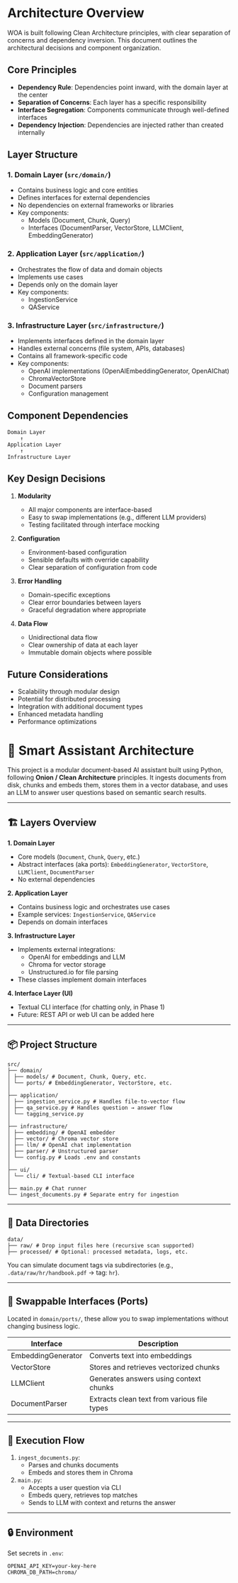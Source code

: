 # Architecture Overview

WOA is built following Clean Architecture principles, with clear separation of concerns and dependency inversion. This document outlines the architectural decisions and component organization.

## Core Principles

- **Dependency Rule**: Dependencies point inward, with the domain layer at the center
- **Separation of Concerns**: Each layer has a specific responsibility
- **Interface Segregation**: Components communicate through well-defined interfaces
- **Dependency Injection**: Dependencies are injected rather than created internally

## Layer Structure

### 1. Domain Layer (`src/domain/`)

- Contains business logic and core entities
- Defines interfaces for external dependencies
- No dependencies on external frameworks or libraries
- Key components:
  - Models (Document, Chunk, Query)
  - Interfaces (DocumentParser, VectorStore, LLMClient, EmbeddingGenerator)

### 2. Application Layer (`src/application/`)

- Orchestrates the flow of data and domain objects
- Implements use cases
- Depends only on the domain layer
- Key components:
  - IngestionService
  - QAService

### 3. Infrastructure Layer (`src/infrastructure/`)

- Implements interfaces defined in the domain layer
- Handles external concerns (file system, APIs, databases)
- Contains all framework-specific code
- Key components:
  - OpenAI implementations (OpenAIEmbeddingGenerator, OpenAIChat)
  - ChromaVectorStore
  - Document parsers
  - Configuration management

## Component Dependencies

```
Domain Layer
    ↑
Application Layer
    ↑
Infrastructure Layer
```

## Key Design Decisions

1. **Modularity**

   - All major components are interface-based
   - Easy to swap implementations (e.g., different LLM providers)
   - Testing facilitated through interface mocking

2. **Configuration**

   - Environment-based configuration
   - Sensible defaults with override capability
   - Clear separation of configuration from code

3. **Error Handling**

   - Domain-specific exceptions
   - Clear error boundaries between layers
   - Graceful degradation where appropriate

4. **Data Flow**
   - Unidirectional data flow
   - Clear ownership of data at each layer
   - Immutable domain objects where possible

## Future Considerations

- Scalability through modular design
- Potential for distributed processing
- Integration with additional document types
- Enhanced metadata handling
- Performance optimizations

# 🧠 Smart Assistant Architecture

This project is a modular document-based AI assistant built using Python, following **Onion / Clean Architecture** principles. It ingests documents from disk, chunks and embeds them, stores them in a vector database, and uses an LLM to answer user questions based on semantic search results.

---

## 🏗️ Layers Overview

**1. Domain Layer**

- Core models (`Document`, `Chunk`, `Query`, etc.)
- Abstract interfaces (aka ports): `EmbeddingGenerator`, `VectorStore`, `LLMClient`, `DocumentParser`
- No external dependencies

**2. Application Layer**

- Contains business logic and orchestrates use cases
- Example services: `IngestionService`, `QAService`
- Depends on domain interfaces

**3. Infrastructure Layer**

- Implements external integrations:
  - OpenAI for embeddings and LLM
  - Chroma for vector storage
  - Unstructured.io for file parsing
- These classes implement domain interfaces

**4. Interface Layer (UI)**

- Textual CLI interface (for chatting only, in Phase 1)
- Future: REST API or web UI can be added here

---

## 📦 Project Structure

```
src/
├── domain/
│ ├── models/ # Document, Chunk, Query, etc.
│ └── ports/ # EmbeddingGenerator, VectorStore, etc.
│
├── application/
│ ├── ingestion_service.py # Handles file-to-vector flow
│ ├── qa_service.py # Handles question → answer flow
│ └── tagging_service.py
│
├── infrastructure/
│ ├── embedding/ # OpenAI embedder
│ ├── vector/ # Chroma vector store
│ ├── llm/ # OpenAI chat implementation
│ ├── parser/ # Unstructured parser
│ └── config.py # Loads .env and constants
│
├── ui/
│ └── cli/ # Textual-based CLI interface
│
├── main.py # Chat runner
└── ingest_documents.py # Separate entry for ingestion
```

---

## 📂 Data Directories

```
data/
├── raw/ # Drop input files here (recursive scan supported)
├── processed/ # Optional: processed metadata, logs, etc.
```

You can simulate document tags via subdirectories (e.g., `.data/raw/hr/handbook.pdf` → tag: `hr`).

---

## 🔁 Swappable Interfaces (Ports)

Located in `domain/ports/`, these allow you to swap implementations without changing business logic.

| Interface          | Description                                 |
| ------------------ | ------------------------------------------- |
| EmbeddingGenerator | Converts text into embeddings               |
| VectorStore        | Stores and retrieves vectorized chunks      |
| LLMClient          | Generates answers using context chunks      |
| DocumentParser     | Extracts clean text from various file types |

---

## 🚀 Execution Flow

1. `ingest_documents.py`:
   - Parses and chunks documents
   - Embeds and stores them in Chroma
2. `main.py`:
   - Accepts a user question via CLI
   - Embeds query, retrieves top matches
   - Sends to LLM with context and returns the answer

---

## 🔒 Environment

Set secrets in `.env`:

```env
OPENAI_API_KEY=your-key-here
CHROMA_DB_PATH=chroma/
```
